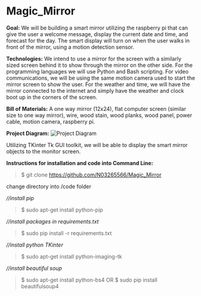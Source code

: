 # Magic_Mirror

**Goal:**
We will be building a smart mirror utilizing the raspberry pi that can give the user a welcome message, display the current date and time, and forecast for the day. The smart display will turn on when the user walks in front of the mirror, using a motion detection sensor. 

**Technologies:**
We intend to use a mirror for the screen with a similarly sized screen behind it to show through the mirror on the other side. For the programming languages we will use Python and Bash scripting. For video communications, we will be using the same motion camera used to start the mirror screen to show the user. For the weather and time, we will have the mirror connected to the internet and simply have the weather and clock boot up in the corners of the screen.

**Bill of Materials:**
A one way mirror (12x24), flat computer screen (similar size to one way mirror), wire, wood stain, wood planks, wood panel, power cable, motion camera, raspberry pi.

**Project Diagram:**
![Project Diagram](diagram.png)

Utilizing TKinter Tk GUI toolkit, we will be able to display the smart mirror objects to the monitor screen.

**Instructions for installation and code into Command Line:**
>$ git clone https://github.com/N03265566/Magic_Mirror

change directory into /code folder

*//install pip*
>$ sudo apt-get install python-pip

*//install packages in requirements.txt*
>$ sudo pip install -r requirements.txt

*//install python TKinter*
>$ sudo apt-get install python-imaging-tk

*//install beautiful soup*
>$ sudo apt-get install python-bs4
OR
>$ sudo pip install beautifulsoup4
